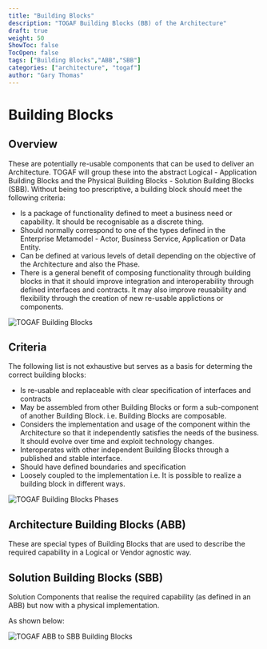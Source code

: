 ```yaml
---
title: "Building Blocks"
description: "TOGAF Building Blocks (BB) of the Architecture"
draft: true
weight: 50
ShowToc: false
TocOpen: false
tags: ["Building Blocks","ABB","SBB"]
categories: ["architecture", "togaf"]
author: "Gary Thomas"
---
```


# Building Blocks

## Overview

These are potentially re-usable components that can be used to deliver an Architecture.
TOGAF will group these into the abstract Logical - Application Building Blocks and the Physical Building Blocks - Solution Building Blocks (SBB).
Without being too prescriptive, a building block should meet the following criteria:
- Is a package of functionality defined to meet a business need or capability. It should be recognisable as a discrete thing.
- Should normally correspond to one of the types defined in the Enterprise Metamodel - Actor, Business Service, Application or Data Entity.
- Can be defined at various levels of detail depending on the objective of the Architecture and also the Phase.
- There is a general benefit of composing functionality through building blocks in that it should improve integration and interoperability through defined interfaces and contracts. It may also improve reusability and flexibility through the creation of new re-usable applictions or components.

![TOGAF Building Blocks](/images/architecture/togaf/BuildingBlocks.gif)

## Criteria

The following list is not exhaustive but serves as a basis for determing the correct building blocks:
- Is re-usable and replaceable with clear specification of interfaces and contracts
- May be assembled from other Building Blocks or form a sub-component of another Building Block. i.e. Building Blocks are composable.
- Considers the implementation and usage of the component within the Architecture so that it independently satisfies the needs of the business. It should evolve over time and exploit technology changes.
- Interoperates with other independent Building Blocks through a published and stable interface.
- Should have defined boundaries and specification
- Loosely coupled to the implementation i.e. It is possible to realize a building block in different ways.

![TOGAF Building Blocks Phases](/images/architecture/togaf/BuildingBlocks-Phases.gif)

## Architecture Building Blocks (ABB)

These are special types of Building Blocks that are used to describe the required capability in a Logical or Vendor agnostic way.

## Solution Building Blocks (SBB)

Solution Components that realise the required capability (as defined in an ABB) but now with a physical implementation.

As shown below:

![TOGAF ABB to SBB Building Blocks](/images/architecture/togaf/ABB-SBBRelationship.svg)

